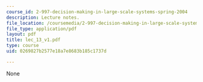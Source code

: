 ```yaml
---
course_id: 2-997-decision-making-in-large-scale-systems-spring-2004
description: Lecture notes.
file_location: /coursemedia/2-997-decision-making-in-large-scale-systems-spring-2004/0269827b2577e18a7e8683b185c1737d_lec_13_v1.pdf
file_type: application/pdf
layout: pdf
title: lec_13_v1.pdf
type: course
uid: 0269827b2577e18a7e8683b185c1737d

---
```

None